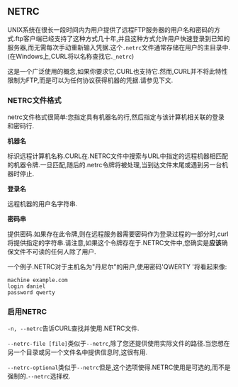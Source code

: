 
## NETRC

UNIX系统在很长一段时间内为用户提供了远程FTP服务器的用户名和密码的方式.ftp客户端已经支持了这种方式几十年,并且这种方式允许用户快速登录到已知的服务器,而无需每次手动重新输入凭据.这个`.netrc`文件通常存储在用户的主目录中.(在Windows上,CURL将以名称查找它.`_netrc`)

这是一个广泛使用的概念,如果你要求它,CURL也支持它.然而,CURL并不将此特性限制为FTP,而是可以为任何协议获得机器的凭据.请参见下文.

### NETRC文件格式

netrc文件格式很简单:您指定具有机器名的行,然后指定与该计算机相关联的登录和密码行.

**机器名**

标识远程计算机名称.CURL在.NETRC文件中搜索与URL中指定的远程机器相匹配的机器令牌.一旦匹配,随后的.netrc令牌将被处理,当到达文件末尾或遇到另一台机器时停止.

**登录名**

远程机器的用户名字符串.

**密码串**

提供密码.如果存在此令牌,则在远程服务器需要密码作为登录过程的一部分时,curl将提供指定的字符串.请注意,如果这个令牌存在于.NETRC文件中,您确实是**应该**确保文件不可读的任何人除了用户.

一个例子.NETRC对于主机名为"丹尼尔"的用户,使用密码'QWERTY '将看起来像:

```
machine example.com
login daniel
password qwerty
```

### 启用NETRC

`-n, --netrc`告诉CURL查找并使用.NETRC文件.

`--netrc-file [file]`类似于`--netrc`,除了您还提供使用实际文件的路径.当您想在另一个目录或另一个文件名中提供信息时,这很有用.

`--netrc-optional`类似于`--netrc`但是,这个选项使得.NETRC使用是可选的,而不是强制的.`--netrc`选择权.
